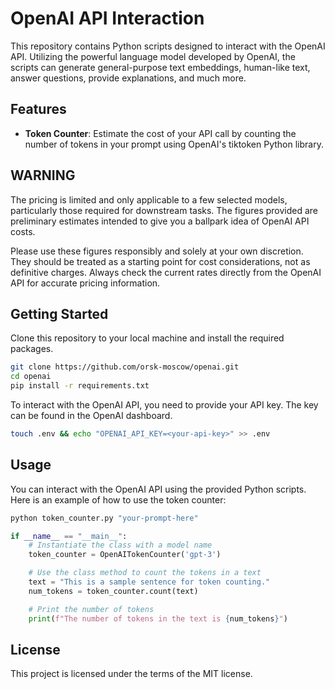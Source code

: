 # OpenAI API Interaction

This repository contains Python scripts designed to interact with the OpenAI API. Utilizing the powerful language model developed by OpenAI, the scripts can generate general-purpose text embeddings, human-like text, answer questions, provide explanations, and much more.

## Features

- **Token Counter**: Estimate the cost of your API call by counting the number of tokens in your prompt using OpenAI's tiktoken Python library. 
 
## WARNING 

The pricing is limited and only applicable to a few selected models, particularly those required for downstream tasks. The figures provided are preliminary estimates intended to give you a ballpark idea of OpenAI API costs. 

Please use these figures responsibly and solely at your own discretion. They should be treated as a starting point for cost considerations, not as definitive charges. Always check the current rates directly from the OpenAI API for accurate pricing information.

## Getting Started

Clone this repository to your local machine and install the required packages.

```bash
git clone https://github.com/orsk-moscow/openai.git
cd openai
pip install -r requirements.txt
```

To interact with the OpenAI API, you need to provide your API key. The key can be found in the OpenAI dashboard.

```bash
touch .env && echo "OPENAI_API_KEY=<your-api-key>" >> .env
```

## Usage

You can interact with the OpenAI API using the provided Python scripts. Here is an example of how to use the token counter:

```bash
python token_counter.py "your-prompt-here"
```

```python
if __name__ == "__main__":
    # Instantiate the class with a model name
    token_counter = OpenAITokenCounter('gpt-3')

    # Use the class method to count the tokens in a text
    text = "This is a sample sentence for token counting."
    num_tokens = token_counter.count(text)

    # Print the number of tokens
    print(f"The number of tokens in the text is {num_tokens}")
```

## License

This project is licensed under the terms of the MIT license.
